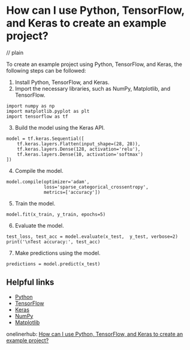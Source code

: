 # How can I use Python, TensorFlow, and Keras to create an example project?
// plain

To create an example project using Python, TensorFlow, and Keras, the following steps can be followed:

1. Install Python, TensorFlow, and Keras.
2. Import the necessary libraries, such as NumPy, Matplotlib, and TensorFlow.
```
import numpy as np
import matplotlib.pyplot as plt
import tensorflow as tf
```
3. Build the model using the Keras API.
```
model = tf.keras.Sequential([
    tf.keras.layers.Flatten(input_shape=(28, 28)),
    tf.keras.layers.Dense(128, activation='relu'),
    tf.keras.layers.Dense(10, activation='softmax')
])
```
4. Compile the model.
```
model.compile(optimizer='adam',
              loss='sparse_categorical_crossentropy',
              metrics=['accuracy'])
```
5. Train the model.
```
model.fit(x_train, y_train, epochs=5)
```
6. Evaluate the model.
```
test_loss, test_acc = model.evaluate(x_test,  y_test, verbose=2)
print('\nTest accuracy:', test_acc)
```
7. Make predictions using the model.
```
predictions = model.predict(x_test)
```

## Helpful links
- [Python](https://www.python.org/)
- [TensorFlow](https://www.tensorflow.org/)
- [Keras](https://keras.io/)
- [NumPy](https://numpy.org/)
- [Matplotlib](https://matplotlib.org/)

onelinerhub: [How can I use Python, TensorFlow, and Keras to create an example project?](https://onelinerhub.com/python-tensorflow/how-can-i-use-python--tensorflow--and-keras-to-create-an-example-project)